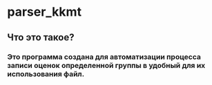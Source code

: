 # parser_kkmt
## Что это такое?
### Это программа создана для автоматизации процесса записи оценок определенной группы в удобный для их использования файл.
